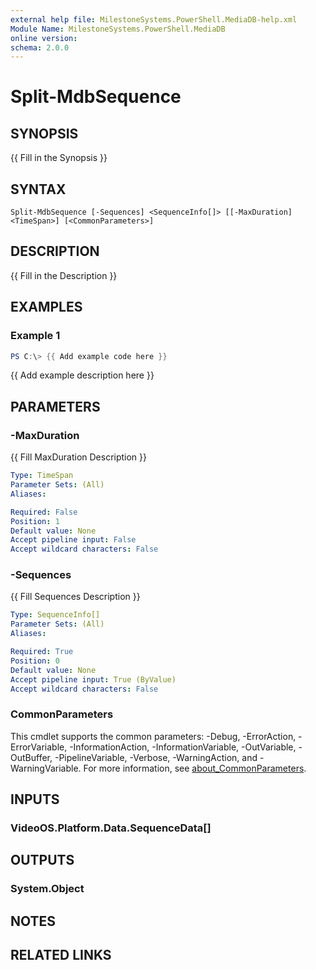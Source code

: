 ```yaml
---
external help file: MilestoneSystems.PowerShell.MediaDB-help.xml
Module Name: MilestoneSystems.PowerShell.MediaDB
online version:
schema: 2.0.0
---
```


# Split-MdbSequence

## SYNOPSIS
{{ Fill in the Synopsis }}

## SYNTAX

```
Split-MdbSequence [-Sequences] <SequenceInfo[]> [[-MaxDuration] <TimeSpan>] [<CommonParameters>]
```

## DESCRIPTION
{{ Fill in the Description }}

## EXAMPLES

### Example 1
```powershell
PS C:\> {{ Add example code here }}
```

{{ Add example description here }}

## PARAMETERS

### -MaxDuration
{{ Fill MaxDuration Description }}

```yaml
Type: TimeSpan
Parameter Sets: (All)
Aliases:

Required: False
Position: 1
Default value: None
Accept pipeline input: False
Accept wildcard characters: False
```

### -Sequences
{{ Fill Sequences Description }}

```yaml
Type: SequenceInfo[]
Parameter Sets: (All)
Aliases:

Required: True
Position: 0
Default value: None
Accept pipeline input: True (ByValue)
Accept wildcard characters: False
```

### CommonParameters
This cmdlet supports the common parameters: -Debug, -ErrorAction, -ErrorVariable, -InformationAction, -InformationVariable, -OutVariable, -OutBuffer, -PipelineVariable, -Verbose, -WarningAction, and -WarningVariable. For more information, see [about_CommonParameters](http://go.microsoft.com/fwlink/?LinkID=113216).

## INPUTS

### VideoOS.Platform.Data.SequenceData[]

## OUTPUTS

### System.Object
## NOTES

## RELATED LINKS
